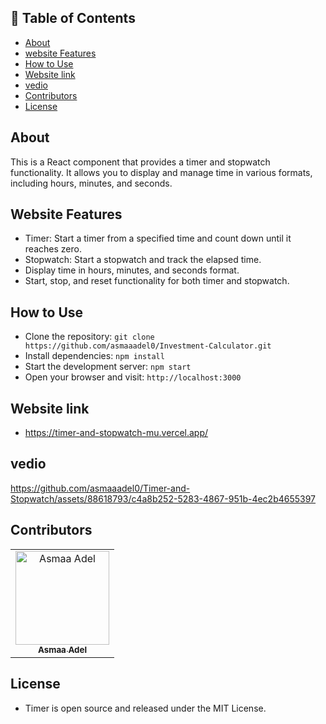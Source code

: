 ## 📝 Table of Contents

- [About <a name = "about"></a>](#about-)
- [website Features <a name = "website-Features"></a>](#website-Features-)
- [How to Use <a name = "How-to-Use"></a>](#How-to-Use-)
- [Website link <a name = "link"></a>](#website-link-)
- [vedio <a name = "vedio"></a>](#vedio-)
- [Contributors <a name = "Contributors"></a>](#contributors-)
- [License <a name = "License"></a>](#License-) 
## About <a name = "about"></a>
This is a React component that provides a timer and stopwatch functionality. It allows you to display and manage time in various formats, including hours, minutes, and seconds.

## Website Features <a name = "website-Features"></a>

- Timer: Start a timer from a specified time and count down until it reaches zero.
- Stopwatch: Start a stopwatch and track the elapsed time.
- Display time in hours, minutes, and seconds format.
- Start, stop, and reset functionality for both timer and stopwatch.

## How to Use <a name = "How-to-Use"></a>

- Clone the repository: `git clone https://github.com/asmaaadel0/Investment-Calculator.git`
- Install dependencies: `npm install`
- Start the development server: `npm start`
- Open your browser and visit: `http://localhost:3000`

## Website link <a name = "link"></a>
- https://timer-and-stopwatch-mu.vercel.app/

## vedio <a name = "vedio"></a>



https://github.com/asmaaadel0/Timer-and-Stopwatch/assets/88618793/c4a8b252-5283-4867-951b-4ec2b4655397



## Contributors <a name = "Contributors"></a>

<table>
  <tr>
    <td align="center">
    <a href="https://github.com/asmaaadel0" target="_black">
    <img src="https://avatars.githubusercontent.com/u/88618793?s=400&u=886a14dc5ef5c205a8e51942efe9665ed8fd4717&v=4" width="150px;" alt="Asmaa Adel"/>
    <br />
    <sub><b>Asmaa Adel</b></sub></a>
    
  </tr>
 </table>

 ## License <a name = "License"></a> 
- Timer is open source and released under the MIT License.

